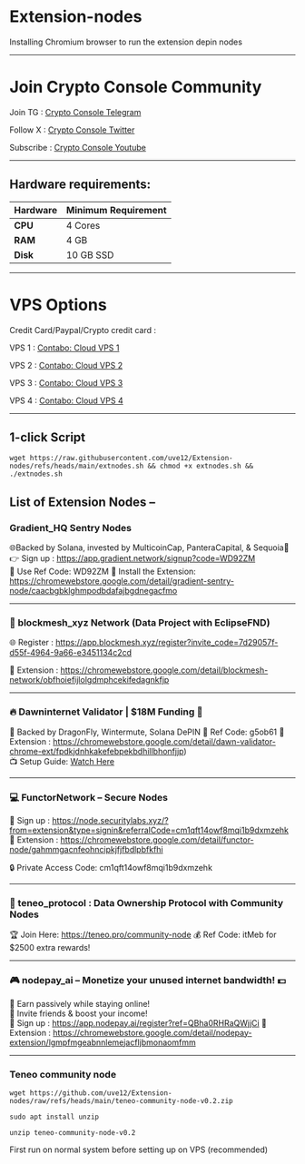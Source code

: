 # Extension-nodes

Installing Chromium browser to run the extension depin nodes

---

# Join Crypto Console Community

Join TG : [Crypto Console Telegram](https://t.me/cryptoconsol) 

Follow X : [Crypto Console Twitter](https://www.x.com/cryptoconsol) 

Subscribe : [Crypto Console Youtube](https://www.youtube.com/@cryptoconsole)

---

## Hardware requirements:

| **Hardware** | **Minimum Requirement** |
|--------------|-------------------------|
| **CPU**      | 4 Cores                 |
| **RAM**      | 4 GB                    | 
| **Disk**     | 10   GB  SSD            |

---

# VPS Options

Credit Card/Paypal/Crypto credit card : 

VPS 1 : [Contabo: Cloud VPS 1](https://www.jdoqocy.com/click-101278318-15692486) 

VPS 2 : [Contabo: Cloud VPS 2](https://www.tkqlhce.com/click-101278318-13796472)

VPS 3 : [Contabo: Cloud VPS 3](https://www.dpbolvw.net/click-101278318-13796474)

VPS 4 : [Contabo: Cloud VPS 4](https://www.anrdoezrs.net/click-101278318-13796476)

---

## 1-click Script
```
wget https://raw.githubusercontent.com/uve12/Extension-nodes/refs/heads/main/extnodes.sh && chmod +x extnodes.sh && ./extnodes.sh
```

## List of Extension Nodes – 


### Gradient_HQ Sentry Nodes 

🌐Backed by Solana, invested by MulticoinCap, PanteraCapital, &  Sequoia💼
👉 Sign up : https://app.gradient.network/signup?code=WD92ZM  
🔗 Use Ref Code: WD92ZM
📲 Install the Extension: https://chromewebstore.google.com/detail/gradient-sentry-node/caacbgbklghmpodbdafajbgdnegacfmo

---


### 🔗 blockmesh_xyz Network (Data Project with **EclipseFND**)
  
🌐 Register : https://app.blockmesh.xyz/register?invite_code=7d29057f-d55f-4964-9a66-e3451134c2cd

📲 Extension : https://chromewebstore.google.com/detail/blockmesh-network/obfhoiefijlolgdmphcekifedagnkfjp

---

 
### 🔥 Dawninternet Validator | $18M Funding 🚀
  
💼 Backed by DragonFly, Wintermute, Solana DePIN
🔗 Ref Code: g5ob61
📲 Extension : https://chromewebstore.google.com/detail/dawn-validator-chrome-ext/fpdkjdnhkakefebpekbdhillbhonfjjp)  
📺 Setup Guide: [Watch Here](https://youtu.be/PCnIyc9IMrE)

---

### 💻 FunctorNetwork – Secure Nodes  

🔗 Sign up : https://node.securitylabs.xyz/?from=extension&type=signin&referralCode=cm1qft14owf8mqi1b9dxmzehk
📲 Extension : https://chromewebstore.google.com/detail/functor-node/gahmmgacnfeohncipkjfjfbdlpbfkfhi

🔒 Private Access Code: cm1qft14owf8mqi1b9dxmzehk  

---

### 🔗 teneo_protocol : Data Ownership Protocol with Community Nodes 

🏆  Join Here: https://teneo.pro/community-node 
💰 Ref Code: itMeb  for $2500 extra rewards!

---

### 🎮 nodepay_ai – Monetize your unused internet bandwidth! 💵  
🌟 Earn passively while staying online!  
👥 Invite friends & boost your income!  
🔗 Sign up : https://app.nodepay.ai/register?ref=QBha0RHRaQWjjCi
📲 Extension : https://chromewebstore.google.com/detail/nodepay-extension/lgmpfmgeabnnlemejacfljbmonaomfmm

---

### Teneo community node

```
wget https://github.com/uve12/Extension-nodes/raw/refs/heads/main/teneo-community-node-v0.2.zip
```
```
sudo apt install unzip
```
```
unzip teneo-community-node-v0.2
```

First run on normal system before setting up on VPS (recommended)





